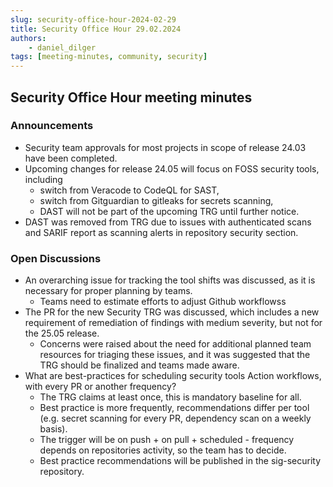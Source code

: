 ```yaml
---
slug: security-office-hour-2024-02-29
title: Security Office Hour 29.02.2024
authors: 
    - daniel_dilger
tags: [meeting-minutes, community, security]
---
```


## Security Office Hour meeting minutes

### Announcements

- Security team approvals for most projects in scope of release 24.03 have been completed.
- Upcoming changes for release 24.05 will focus on FOSS security tools, including
  - switch from Veracode to CodeQL for SAST,
  - switch from Gitguardian to gitleaks for secrets scanning,
  - DAST will not be part of the upcoming TRG until further notice.
- DAST was removed from TRG due to issues with authenticated scans and SARIF report as scanning alerts in repository security section.

### Open Discussions

- An overarching issue for tracking the tool shifts was discussed, as it is necessary for proper planning by teams.
  - Teams need to estimate efforts to adjust Github workflowss
- The PR for the new Security TRG was discussed, which includes a new requirement of remediation of findings with medium severity, but not for the 25.05 release.
  - Concerns were raised about the need for additional planned team resources for triaging these issues, and it was suggested that the TRG should be finalized and teams made aware.
- What are best-practices for scheduling security tools Action workflows, with every PR or another frequency?
  - The TRG claims at least once, this is mandatory baseline for all.
  - Best practice is more frequently, recommendations differ per tool (e.g. secret scanning for every PR, dependency scan on a weekly basis).
  - The trigger will be on push + on pull + scheduled - frequency depends on repositories activity, so the team has to decide.
  - Best practice recommendations will be published in the sig-security repository.

